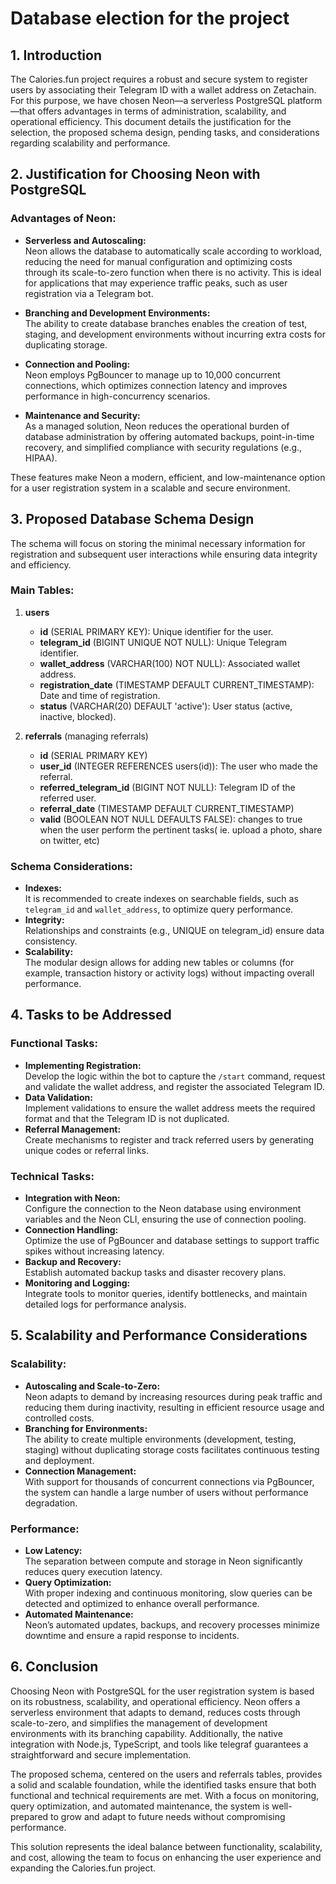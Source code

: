 # Database election for the project

## 1. Introduction

The Calories.fun project requires a robust and secure system to register users by associating their Telegram ID with a wallet address on Zetachain. For this purpose, we have chosen Neon—a serverless PostgreSQL platform—that offers advantages in terms of administration, scalability, and operational efficiency. This document details the justification for the selection, the proposed schema design, pending tasks, and considerations regarding scalability and performance.

## 2. Justification for Choosing Neon with PostgreSQL

### Advantages of Neon:

- **Serverless and Autoscaling:**  
  Neon allows the database to automatically scale according to workload, reducing the need for manual configuration and optimizing costs through its scale-to-zero function when there is no activity. This is ideal for applications that may experience traffic peaks, such as user registration via a Telegram bot.

- **Branching and Development Environments:**  
  The ability to create database branches enables the creation of test, staging, and development environments without incurring extra costs for duplicating storage.

- **Connection and Pooling:**  
  Neon employs PgBouncer to manage up to 10,000 concurrent connections, which optimizes connection latency and improves performance in high-concurrency scenarios.

- **Maintenance and Security:**  
  As a managed solution, Neon reduces the operational burden of database administration by offering automated backups, point-in-time recovery, and simplified compliance with security regulations (e.g., HIPAA).

These features make Neon a modern, efficient, and low-maintenance option for a user registration system in a scalable and secure environment.

## 3. Proposed Database Schema Design

The schema will focus on storing the minimal necessary information for registration and subsequent user interactions while ensuring data integrity and efficiency.

### Main Tables:

1. **users**

   - **id** (SERIAL PRIMARY KEY): Unique identifier for the user.
   - **telegram_id** (BIGINT UNIQUE NOT NULL): Unique Telegram identifier.
   - **wallet_address** (VARCHAR(100) NOT NULL): Associated wallet address.
   - **registration_date** (TIMESTAMP DEFAULT CURRENT_TIMESTAMP): Date and time of registration.
   - **status** (VARCHAR(20) DEFAULT 'active'): User status (active, inactive, blocked).

2. **referrals** (managing referrals)
   - **id** (SERIAL PRIMARY KEY)
   - **user_id** (INTEGER REFERENCES users(id)): The user who made the referral.
   - **referred_telegram_id** (BIGINT NOT NULL): Telegram ID of the referred user.
   - **referral_date** (TIMESTAMP DEFAULT CURRENT_TIMESTAMP)
   - **valid** (BOOLEAN NOT NULL DEFAULTS FALSE): changes to true when the user perform the pertinent tasks( ie. upload a photo, share on twitter, etc)

### Schema Considerations:

- **Indexes:**  
  It is recommended to create indexes on searchable fields, such as `telegram_id` and `wallet_address`, to optimize query performance.
- **Integrity:**  
  Relationships and constraints (e.g., UNIQUE on telegram_id) ensure data consistency.
- **Scalability:**  
  The modular design allows for adding new tables or columns (for example, transaction history or activity logs) without impacting overall performance.

## 4. Tasks to be Addressed

### Functional Tasks:

- **Implementing Registration:**  
  Develop the logic within the bot to capture the `/start` command, request and validate the wallet address, and register the associated Telegram ID.
- **Data Validation:**  
  Implement validations to ensure the wallet address meets the required format and that the Telegram ID is not duplicated.
- **Referral Management:**  
  Create mechanisms to register and track referred users by generating unique codes or referral links.

### Technical Tasks:

- **Integration with Neon:**  
  Configure the connection to the Neon database using environment variables and the Neon CLI, ensuring the use of connection pooling.
- **Connection Handling:**  
  Optimize the use of PgBouncer and database settings to support traffic spikes without increasing latency.
- **Backup and Recovery:**  
  Establish automated backup tasks and disaster recovery plans.
- **Monitoring and Logging:**  
  Integrate tools to monitor queries, identify bottlenecks, and maintain detailed logs for performance analysis.

## 5. Scalability and Performance Considerations

### Scalability:

- **Autoscaling and Scale-to-Zero:**  
  Neon adapts to demand by increasing resources during peak traffic and reducing them during inactivity, resulting in efficient resource usage and controlled costs.
- **Branching for Environments:**  
  The ability to create multiple environments (development, testing, staging) without duplicating storage costs facilitates continuous testing and deployment.
- **Connection Management:**  
  With support for thousands of concurrent connections via PgBouncer, the system can handle a large number of users without performance degradation.

### Performance:

- **Low Latency:**  
  The separation between compute and storage in Neon significantly reduces query execution latency.
- **Query Optimization:**  
  With proper indexing and continuous monitoring, slow queries can be detected and optimized to enhance overall performance.
- **Automated Maintenance:**  
  Neon’s automated updates, backups, and recovery processes minimize downtime and ensure a rapid response to incidents.

## 6. Conclusion

Choosing Neon with PostgreSQL for the user registration system is based on its robustness, scalability, and operational efficiency. Neon offers a serverless environment that adapts to demand, reduces costs through scale-to-zero, and simplifies the management of development environments with its branching capability. Additionally, the native integration with Node.js, TypeScript, and tools like telegraf guarantees a straightforward and secure implementation.

The proposed schema, centered on the users and referrals tables, provides a solid and scalable foundation, while the identified tasks ensure that both functional and technical requirements are met. With a focus on monitoring, query optimization, and automated maintenance, the system is well-prepared to grow and adapt to future needs without compromising performance.

This solution represents the ideal balance between functionality, scalability, and cost, allowing the team to focus on enhancing the user experience and expanding the Calories.fun project.
